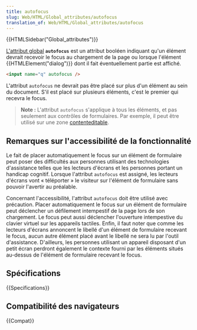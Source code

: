 ```yaml
---
title: autofocus
slug: Web/HTML/Global_attributes/autofocus
translation_of: Web/HTML/Global_attributes/autofocus
---
```


{{HTMLSidebar("Global_attributes")}}

[L'attribut global](/fr/docs/Web/HTML/Global_attributes) **`autofocus`** est un attribut booléen indiquant qu'un élément devrait recevoir le focus au chargement de la page ou lorsque l'élément {{HTMLElement("dialog")}} dont il fait éventuellement partie est affiché.

```html
<input name="q" autofocus />
```

L'attribut `autofocus` ne devrait pas être placé sur plus d'un élément au sein du document. S'il est placé sur plusieurs éléments, c'est le premier qui recevra le focus.

> **Note :** L'attribut `autofocus` s'applique à tous les éléments, et pas seulement aux contrôles de formulaires. Par exemple, il peut être utilisé sur une zone [contenteditable](/fr/docs/Web/HTML/Global_attributes/contenteditable).

## Remarques sur l'accessibilité de la fonctionnalité

Le fait de placer automatiquement le focus sur un élément de formulaire peut poser des difficultés aux personnes utilisant des technologies d'assistance telles que les lecteurs d'écrans et les personnes portant un handicap cognitif. Lorsque l'attribut `autofocus` est assigné, les lecteurs d'écrans vont « téléporter » le visiteur sur l'élément de formulaire sans pouvoir l'avertir au préalable.

Concernant l'accessibilité, l'attribut `autofocus` doit être utilisé avec précaution. Placer automatiquement le focus sur un élément de formulaire peut déclencher un défilement intempestif de la page lors de son chargement. Le focus peut aussi déclencher l'ouverture intempestive du clavier virtuel sur les appareils tactiles. Enfin, il faut noter que comme les lecteurs d'écrans annoncent le libellé d'un élément de formulaire recevant le focus, aucun autre élément placé avant le libellé ne sera lu par l'outil d'assistance. D'ailleurs, les personnes utilisant un appareil disposant d'un petit écran perdront également le contexte fourni par les éléments situés au-dessus de l'élément de formulaire recevant le focus.

## Spécifications

{{Specifications}}

## Compatibilité des navigateurs

{{Compat}}
